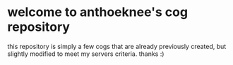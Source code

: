 # welcome to anthoeknee's cog repository

this repository is simply a few cogs that are already previously created, but slightly modified to meet my servers criteria. thanks :)
